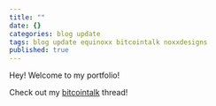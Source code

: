 ```yaml
---
title: ""
date: {}
categories: blog update
tags: blog update equinoxx bitcointalk noxxdesigns
published: true
---
```


Hey! Welcome to my portfolio!

Check out my [bitcointalk](https://bitcointalk.org/index.php?topic=715634) thread!